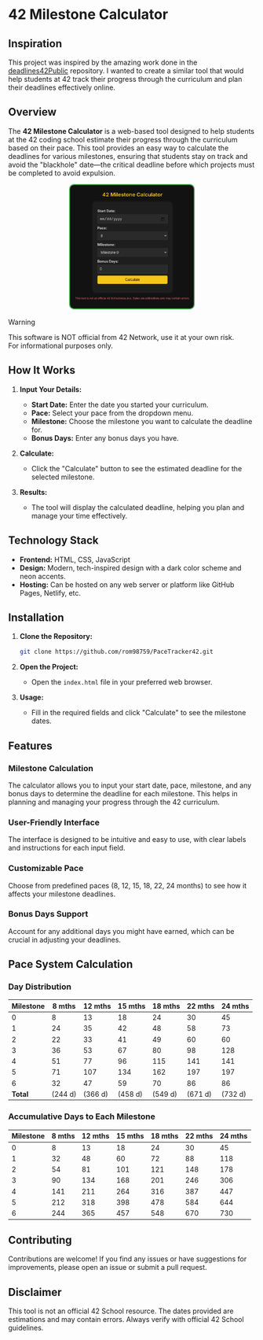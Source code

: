 # 42 Milestone Calculator

## Inspiration

This project was inspired by the amazing work done in the [deadlines42Public](https://github.com/LLuisPP/deadlines42Public.git) repository. I wanted to create a similar tool that would help students at 42 track their progress through the curriculum and plan their deadlines effectively online.

## Overview

The **42 Milestone Calculator** is a web-based tool designed to help students at the 42 coding school estimate their progress through the curriculum based on their pace. This tool provides an easy way to calculate the deadlines for various milestones, ensuring that students stay on track and avoid the "blackhole" date—the critical deadline before which projects must be completed to avoid expulsion.

<div style="text-align: center;">
   <img src="img/milestone.png" alt="42 Milestone Calculator" style="max-width: 50%; height: auto; border: 2px solid #4CAF50; border-radius: 10px;">
</div>


> [!WARNING]
> This software is NOT official from 42 Network, use it at your own risk.<br>
> For informational purposes only.

## How It Works

1. **Input Your Details:**

   - **Start Date:** Enter the date you started your curriculum.
   - **Pace:** Select your pace from the dropdown menu.
   - **Milestone:** Choose the milestone you want to calculate the deadline for.
   - **Bonus Days:** Enter any bonus days you have.

2. **Calculate:**

   - Click the "Calculate" button to see the estimated deadline for the selected milestone.

3. **Results:**
   - The tool will display the calculated deadline, helping you plan and manage your time effectively.

## Technology Stack

- **Frontend:** HTML, CSS, JavaScript
- **Design:** Modern, tech-inspired design with a dark color scheme and neon accents.
- **Hosting:** Can be hosted on any web server or platform like GitHub Pages, Netlify, etc.

## Installation

1. **Clone the Repository:**

   ```bash
   git clone https://github.com/rom98759/PaceTracker42.git
   ```

2. **Open the Project:**

   - Open the `index.html` file in your preferred web browser.

3. **Usage:**
   - Fill in the required fields and click "Calculate" to see the milestone dates.

## Features

### Milestone Calculation

The calculator allows you to input your start date, pace, milestone, and any bonus days to determine the deadline for each milestone. This helps in planning and managing your progress through the 42 curriculum.

### User-Friendly Interface

The interface is designed to be intuitive and easy to use, with clear labels and instructions for each input field.

### Customizable Pace

Choose from predefined paces (8, 12, 15, 18, 22, 24 months) to see how it affects your milestone deadlines.

### Bonus Days Support

Account for any additional days you might have earned, which can be crucial in adjusting your deadlines.

## Pace System Calculation

### Day Distribution

| Milestone | 8 mths  | 12 mths | 15 mths | 18 mths | 22 mths | 24 mths |
| --------- | ------- | ------- | ------- | ------- | ------- | ------- |
| 0         | 8       | 13      | 18      | 24      | 30      | 45      |
| 1         | 24      | 35      | 42      | 48      | 58      | 73      |
| 2         | 22      | 33      | 41      | 49      | 60      | 60      |
| 3         | 36      | 53      | 67      | 80      | 98      | 128     |
| 4         | 51      | 77      | 96      | 115     | 141     | 141     |
| 5         | 71      | 107     | 134     | 162     | 197     | 197     |
| 6         | 32      | 47      | 59      | 70      | 86      | 86      |
| **Total** | (244 d) | (366 d) | (458 d) | (549 d) | (671 d) | (732 d) |

### Accumulative Days to Each Milestone

| Milestone | 8 mths | 12 mths | 15 mths | 18 mths | 22 mths | 24 mths |
| --------- | ------ | ------- | ------- | ------- | ------- | ------- |
| 0         | 8      | 13      | 18      | 24      | 30      | 45      |
| 1         | 32     | 48      | 60      | 72      | 88      | 118     |
| 2         | 54     | 81      | 101     | 121     | 148     | 178     |
| 3         | 90     | 134     | 168     | 201     | 246     | 306     |
| 4         | 141    | 211     | 264     | 316     | 387     | 447     |
| 5         | 212    | 318     | 398     | 478     | 584     | 644     |
| 6         | 244    | 365     | 457     | 548     | 670     | 730     |

## Contributing

Contributions are welcome! If you find any issues or have suggestions for improvements, please open an issue or submit a pull request.

## Disclaimer

This tool is not an official 42 School resource. The dates provided are estimations and may contain errors. Always verify with official 42 School guidelines.
